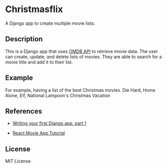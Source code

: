 # Christmasflix
A Django app to create multiple movie lists.


## Description
This is a Django app that uses [OMDB API](https://www.omdbapi.com/) to retrieve movie data. The user can create, update, 
and delete lists of movies. They are able to search for a movie title and add it to their list.


## Example
For example, having a list of the best Christmas movies.
Die Hard, Home Alone, Elf, National Lampoon's Christmas Vacation


## References
* [Writing your first Django app, part 1](https://docs.djangoproject.com/en/4.0/intro/tutorial01/)

* [React Movie App Tutorial](https://www.freecodecamp.org/news/react-movie-app-tutorial/)

## License
MIT License